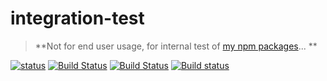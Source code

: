 # integration-test
> **Not for end user usage, for internal test of [my npm packages](https://gitlab.com/autokent/)... **

[![status](https://gitlab.com/autokent/_integration_test/badges/master/pipeline.svg)](https://gitlab.com/autokent/_integration_test/pipelines)
[![Build Status](https://travis-ci.org/mehmet-kozan/_integration_test.svg?branch=master)](http://travis-ci.org/mehmet-kozan/_integration_test)
[![Build Status](https://travis-ci.org/mehmet-kozan/_integration_test.svg?branch=integration-level-01)](http://travis-ci.org/mehmet-kozan/_integration_test)
[![Build status](https://ci.appveyor.com/api/projects/status/uqwuk94e888ewi1o/branch/master?svg=true)](https://ci.appveyor.com/project/mehmet-kozan/integration-test/branch/master)